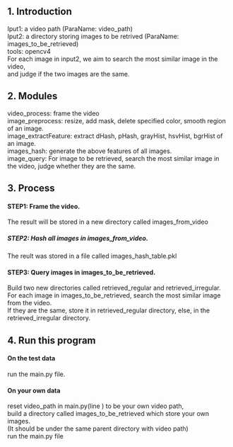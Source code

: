 ## 1. Introduction
Iput1: a video path (ParaName: video_path)  
Iput2: a directory storing images to be retrived (ParaName: images_to_be_retrieved)  
tools: opencv4  
For each image in input2, we aim to search the most similar image in the video,  
and judge if the two images are the same.  
  
  
## 2. Modules  
video_process: frame the video   
image_preprocess: resize, add mask, delete specified color, smooth region of an image.  
image_extractFeature: extract dHash, pHash, grayHist, hsvHist, bgrHist of an image.  
images_hash: generate the above features of all images.  
image_query: For image to be retrieved, search the most similar image in the video, judge whether they are the same.  
  
  
## 3. Process  
#### STEP1: Frame the video.  
The result will be stored in a new directory called images_from_video  
##### STEP2: Hash all images in images_from_video.  
The reult was stored in a file called images_hash_table.pkl   
#### STEP3: Query images in images_to_be_retrieved.  
Build two new directories called retrieved_regular and retrieved_irregular.  
For each image in images_to_be_retrieved, search the most similar image from the video.  
If they are the same, store it in retrieved_regular directory, else, in the retrieved_irregular directory.  
  
  
## 4. Run this program  
#### On the test data  
run the main.py file.  
#### On your own data  
reset video_path in main.py(line ) to be your own video path,  
build a directory called images_to_be_retrieved which store your own images.  
    (It should be under the same parent directory with video path)  
run the main.py file  

